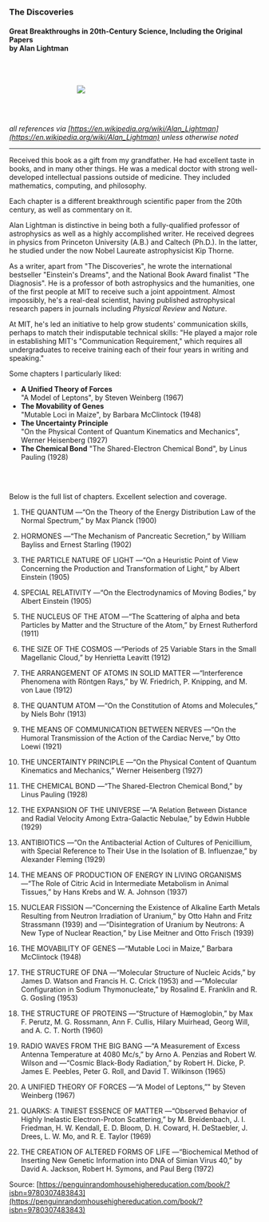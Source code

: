 ### The Discoveries
#### Great Breakthroughs in 20th-Century Science, Including the Original Papers<br/>by Alan Lightman

<br/><br/>

<div align="center" style="width: 30vw;">
  <img src="https://bradleyculley.github.io/images/the_discoveries.jpeg" />
</div>

<br/><br/>

_all references via [https://en.wikipedia.org/wiki/Alan_Lightman](https://en.wikipedia.org/wiki/Alan_Lightman) unless otherwise noted_

------------------------------------------

Received this book as a gift from my grandfather. He had excellent taste in books, and in many other things.
He was a medical doctor with strong well-developed intellectual passions outside of medicine. They included mathematics, computing, and philosophy.

Each chapter is a different breakthrough scientific paper from the 20th century, as well as commentary on it.

Alan Lightman is distinctive in being both a fully-qualified professor of astrophysics as well as a highly accomplished writer.
He received degrees in physics from Princeton University (A.B.) and Caltech (Ph.D.).
In the latter, he studied under the now Nobel Laureate astrophysicist Kip Thorne. 

As a writer, apart from "The Discoveries", he wrote the international bestseller "Einstein's Dreams", and the National Book Award finalist "The Diagnosis".
He is a professor of both astrophysics and the humanities, one of the first people at MIT to receive such a joint appointment.
Almost impossibly, he's a real-deal scientist, having published astrophysical research papers in journals including _Physical Review_ and _Nature_.  

At MIT, he's led an initiative to help grow students' communication skills, perhaps to match their indisputable technical skills:
"He played a major role in establishing MIT's "Communication Requirement," which requires all undergraduates to receive training each of their four years in writing and speaking."

Some chapters I particularly liked:
<ul>
    <li>
        <b>A Unified Theory of Forces</b><br/>
        "A Model of Leptons", by Steven Weinberg (1967)
    </li>
    <li>
        <b>The Movability of Genes</b><br/>
        "Mutable Loci in Maize", by Barbara McClintock (1948)
    </li>
    <li>
        <b>The Uncertainty Principle</b><br/>
        "On the Physical Content of Quantum Kinematics and Mechanics", Werner Heisenberg (1927)
    </li>
    <li>
        <b>The Chemical Bond</b>
        "The Shared-Electron Chemical Bond", by Linus Pauling (1928)
    </li>
</ul>

<br/><br/>

Below is the full list of chapters. Excellent selection and coverage.

1. THE QUANTUM
   —“On the Theory of the Energy Distribution Law of the Normal Spectrum,” by Max Planck (1900)

2. HORMONES
   —“The Mechanism of Pancreatic Secretion,” by William Bayliss and Ernest Starling (1902)

3. THE PARTICLE NATURE OF LIGHT
   —“On a Heuristic Point of View Concerning the Production and Transformation of Light,” by Albert Einstein (1905)

4. SPECIAL RELATIVITY
   —“On the Electrodynamics of Moving Bodies,” by Albert Einstein (1905)

5. THE NUCLEUS OF THE ATOM
   —“The Scattering of alpha and beta Particles by Matter and the Structure of the Atom,” by Ernest Rutherford (1911)

6. THE SIZE OF THE COSMOS
   —“Periods of 25 Variable Stars in the Small Magellanic Cloud,” by Henrietta Leavitt (1912)

7. THE ARRANGEMENT OF ATOMS IN SOLID MATTER
   —“Interference Phenomena with Röntgen Rays,” by W. Friedrich, P. Knipping, and M. von Laue (1912)

8. THE QUANTUM ATOM
   —“On the Constitution of Atoms and Molecules,” by Niels Bohr (1913)

9. THE MEANS OF COMMUNICATION BETWEEN NERVES
   —“On the Humoral Transmission of the Action of the Cardiac Nerve,” by Otto Loewi (1921)

10. THE UNCERTAINTY PRINCIPLE
    —“On the Physical Content of Quantum Kinematics and Mechanics,” Werner Heisenberg (1927)

11. THE CHEMICAL BOND
    —“The Shared-Electron Chemical Bond,” by Linus Pauling (1928)

12. THE EXPANSION OF THE UNIVERSE
    —“A Relation Between Distance and Radial Velocity Among Extra-Galactic Nebulae,” by Edwin Hubble (1929)

13. ANTIBIOTICS
    —“On the Antibacterial Action of Cultures of Penicillium, with Special Reference to Their Use in the Isolation of B. Influenzae,” by Alexander Fleming (1929)

14. THE MEANS OF PRODUCTION OF ENERGY IN LIVING ORGANISMS
    —“The Role of Citric Acid in Intermediate Metabolism in Animal Tissues,” by Hans Krebs and W. A. Johnson (1937)

15. NUCLEAR FISSION
    —“Concerning the Existence of Alkaline Earth Metals Resulting from Neutron Irradiation of Uranium,” by Otto Hahn and Fritz Strassmann (1939) and
    —“Disintegration of Uranium by Neutrons: A New Type of Nuclear Reaction,” by Lise Meitner and Otto Frisch (1939)

16. THE MOVABILITY OF GENES
    —“Mutable Loci in Maize,” Barbara McClintock (1948)

17. THE STRUCTURE OF DNA
    —“Molecular Structure of Nucleic Acids,” by James D. Watson and Francis H. C. Crick (1953) and
    —“Molecular Configuration in Sodium Thymonucleate,” by Rosalind E. Franklin and R. G. Gosling (1953)

18. THE STRUCTURE OF PROTEINS
    —“Structure of Hæmoglobin,” by Max F. Perutz, M. G. Rossmann, Ann F. Cullis, Hilary Muirhead, Georg Will, and A. C. T. North (1960)

19. RADIO WAVES FROM THE BIG BANG
    —“A Measurement of Excess Antenna Temperature at 4080 Mc/s,” by Arno A. Penzias and Robert W. Wilson and
    —“Cosmic Black-Body Radiation,” by Robert H. Dicke, P. James E. Peebles, Peter G. Roll, and David T. Wilkinson (1965)

20. A UNIFIED THEORY OF FORCES
    —“A Model of Leptons,”" by Steven Weinberg (1967)

21. QUARKS: A TINIEST ESSENCE OF MATTER
    —“Observed Behavior of Highly Inelastic Electron-Proton Scattering,” by M. Breidenbach, J. I. Friedman, H. W. Kendall, E. D. Bloom, D. H. Coward, H. DeStaebler, J. Drees, L. W. Mo, and R. E. Taylor (1969)

22. THE CREATION OF ALTERED FORMS OF LIFE
    —“Biochemical Method of Inserting New Genetic Information into DNA of Simian Virus 40,” by David A. Jackson, Robert H. Symons, and Paul Berg (1972)

Source: [https://penguinrandomhousehighereducation.com/book/?isbn=9780307483843](https://penguinrandomhousehighereducation.com/book/?isbn=9780307483843)
